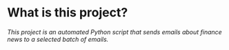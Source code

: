 # What is this project?

###### This project is an automated Python script that sends emails about finance news to a selected batch of emails.
